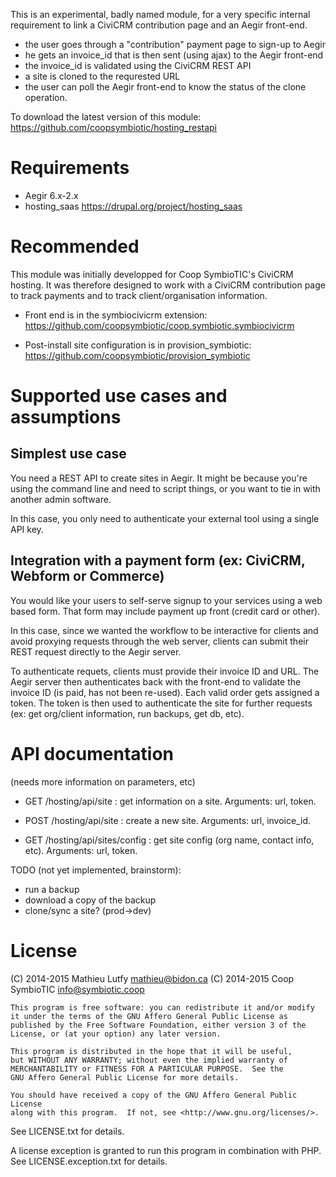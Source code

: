 This is an experimental, badly named module, for a very specific internal
requirement to link a CiviCRM contribution page and an Aegir front-end.

* the user goes through a "contribution" payment page to sign-up to Aegir
* he gets an invoice_id that is then sent (using ajax) to the Aegir front-end
* the invoice_id is validated using the CiviCRM REST API
* a site is cloned to the requrested URL
* the user can poll the Aegir front-end to know the status of the clone operation.

To download the latest version of this module:
https://github.com/coopsymbiotic/hosting_restapi

Requirements
============

* Aegir 6.x-2.x
* hosting_saas https://drupal.org/project/hosting_saas

Recommended
===========

This module was initially developped for Coop SymbioTIC's CiviCRM hosting.
It was therefore designed to work with a CiviCRM contribution page to track
payments and to track client/organisation information.

* Front end is in the symbiocivicrm extension:
  https://github.com/coopsymbiotic/coop.symbiotic.symbiocivicrm

* Post-install site configuration is in provision_symbiotic:
  https://github.com/coopsymbiotic/provision_symbiotic 

Supported use cases and assumptions
===================================

Simplest use case
-----------------

You need a REST API to create sites in Aegir. It might be because you're using
the command line and need to script things, or you want to tie in with another
admin software.

In this case, you only need to authenticate your external tool using a single
API key.

Integration with a payment form (ex: CiviCRM, Webform or Commerce)
------------------------------------------------------------------

You would like your users to self-serve signup to your services using a web
based form. That form may include payment up front (credit card or other).

In this case, since we wanted the workflow to be interactive for clients
and avoid proxying requests through the web server, clients can submit their
REST request directly to the Aegir server.

To authenticate requets, clients must provide their invoice ID and URL.
The Aegir server then authenticates back with the front-end to validate
the invoice ID (is paid, has not been re-used). Each valid order gets
assigned a token. The token is then used to authenticate the site for
further requests (ex: get org/client information, run backups, get db, etc).

API documentation
=================

(needs more information on parameters, etc)

* GET /hosting/api/site : get information on a site. Arguments: url, token.

* POST /hosting/api/site : create a new site. Arguments: url, invoice_id.

* GET /hosting/api/sites/config : get site config (org name, contact info, etc). Arguments: url, token.

TODO (not yet implemented, brainstorm):

* run a backup
* download a copy of the backup
* clone/sync a site? (prod->dev)

License
=======

(C) 2014-2015 Mathieu Lutfy <mathieu@bidon.ca>
(C) 2014-2015 Coop SymbioTIC <info@symbiotic.coop>

    This program is free software: you can redistribute it and/or modify
    it under the terms of the GNU Affero General Public License as
    published by the Free Software Foundation, either version 3 of the
    License, or (at your option) any later version.

    This program is distributed in the hope that it will be useful,
    but WITHOUT ANY WARRANTY; without even the implied warranty of
    MERCHANTABILITY or FITNESS FOR A PARTICULAR PURPOSE.  See the
    GNU Affero General Public License for more details.

    You should have received a copy of the GNU Affero General Public License
    along with this program.  If not, see <http://www.gnu.org/licenses/>.

See LICENSE.txt for details.

A license exception is granted to run this program in combination with
PHP. See LICENSE.exception.txt for details.
